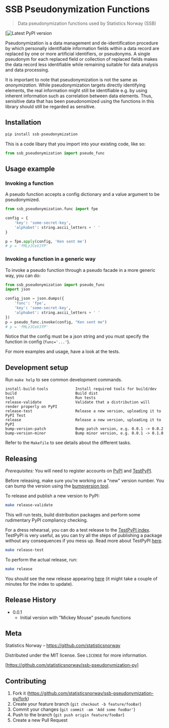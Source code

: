 # SSB Pseudonymization Functions
> Data pseudonymization functions used by Statistics Norway (SSB)

[![Latest PyPI version](https://img.shields.io/pypi/v/ssb-pseudonymization.svg][https://pypi.python.org/pypi/ssb-pseudonymization)

Pseudonymization is a data management and de-identification procedure by which personally identifiable information fields within a data record are replaced by one or more artificial identifiers, or pseudonyms. A single pseudonym for each replaced field or collection of replaced fields makes the data record less identifiable while remaining suitable for data analysis and data processing.

It is important to note that pseudonymization is not the same as _anonymization_. While pseudonymization targets directly identifying elements, the real information might still be identifiable e.g. by using inherent information such as correlation between data elements. Thus, senisitive data that has been pseudonomized using the functions in this library should still be regarded as sensitive.


## Installation

```python
pip install ssb-pseudonymization
```

This is a code libary that you import into your existing code, like so:

```python
from ssb_pseudonymization import pseudo_func
```


## Usage example

### Invoking a function

A pseudo function accepts a config dictionary and a value argument to be pseudonymized.

```python
from ssb_pseudonymization.func import fpe

config = {
    'key': 'some-secret-key', 
    'alphabet': string.ascii_letters + ' '
}

p = fpe.apply(config, 'Ken sent me')
# p = 'fMLzJCeVJfP'
```

### Invoking a function in a generic way

To invoke a pseudo function through a pseudo facade in a more generic way, you can do:

```python
from ssb_pseudonymization import pseudo_func
import json

config_json = json.dumps({
    'func': 'fpe',
    'key': 'some-secret-key', 
    'alphabet': string.ascii_letters + ' '
})
p = pseudo_func.invoke(config, "Ken sent me")
# p = 'fMLzJCeVJfP'
```
Notice that the config must be a json string and you must specify
the function in config (`func='...'`).

For more examples and usage, have a look at the tests.


## Development setup

Run `make help` to see common development commands.

```
install-build-tools            Install required tools for build/dev
build                          Build dist
test                           Run tests
release-validate               Validate that a distribution will render properly on PyPI
release-test                   Release a new version, uploading it to PyPI Test
release                        Release a new version, uploading it to PyPI
bump-version-patch             Bump patch version, e.g. 0.0.1 -> 0.0.2
bump-version-minor             Bump minor version, e.g. 0.0.1 -> 0.1.0
```

Refer to the `Makefile` to see details about the different tasks.


## Releasing

*Prerequisites:*
You will need to register accounts on [PyPI](https://pypi.org/account/register/) and [TestPyPI](https://test.pypi.org/account/register/).

Before releasing, make sure you're working on a "new" version number. You can bump the version using the [bumpversion tool](https://medium.com/@williamhayes/versioning-using-bumpversion-4d13c914e9b8).

To release and publish a new version to PyPI:
```sh
make release-validate
```

This will run tests, build distribution packages and perform some rudimentary PyPI compliancy checking.

For a dress rehearsal, you can do a test release to the [TestPyPI index](https://test.pypi.org/). TestPyPI is very useful, as you can try all the steps of publishing a package without any consequences if you mess up. Read more about TestPyPI [here](https://packaging.python.org/guides/using-testpypi/).

```sh
make release-test
```

To perform the actual release, run:
```sh
make release
```

You should see the new release appearing [here](https://pypi.org/project/ssb-pseudonymization) (it might take a couple of minutes for the index to update).


## Release History

* 0.0.1
    * Initial version with "Mickey Mouse" pseudo functions


## Meta

Statistics Norway – https://github.com/statisticsnorway

Distributed under the MIT license. See ``LICENSE`` for more information.

[https://github.com/statisticsnorway/ssb-pseudonymization-py]


## Contributing

1. Fork it (<https://github.com/statisticsnorway/ssb-pseudonymization-py/fork>)
2. Create your feature branch (`git checkout -b feature/fooBar`)
3. Commit your changes (`git commit -am 'Add some fooBar'`)
4. Push to the branch (`git push origin feature/fooBar`)
5. Create a new Pull Request
